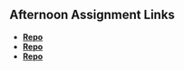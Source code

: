 ## Afternoon Assignment Links

* **[Repo](https://github.com/JuiceJag/CsharpIntro)**
* **[Repo](https://github.com/JuiceJag/<ASSIGNMENT_REPO>)**
* **[Repo](https://github.com/JuiceJag/<ASSIGNMENT_REPO>)**

